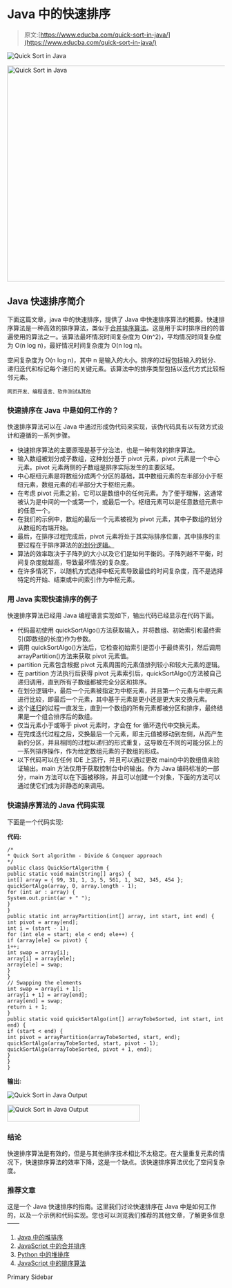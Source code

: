 # Java 中的快速排序

> 原文:[https://www.educba.com/quick-sort-in-java/](https://www.educba.com/quick-sort-in-java/)

![Quick Sort in Java](../Images/4194dd1be83bcdbe8912154420d31aa9.png)

<noscript><img class="alignnone size-full wp-image-215659" src="../Images/4194dd1be83bcdbe8912154420d31aa9.png" alt="Quick Sort in Java" width="900" height="500" data-original-src="https://cdn.educba.com/academy/wp-content/uploads/2019/09/Quick-Sort-in-Java.png"/></noscript>

## Java 快速排序简介

下面这篇文章，java 中的快速排序，提供了 Java 中快速排序算法的概要。快速排序算法是一种高效的排序算法，类似于[合并排序算法](https://www.educba.com/merge-sort-in-java/)。这是用于实时排序目的的普遍使用的算法之一。该算法最坏情况时间复杂度为 O(n^2)，平均情况时间复杂度为 O(n log n)，最好情况时间复杂度为 O(n log n)。

空间复杂度为 O(n log n)，其中 n 是输入的大小。排序的过程包括输入的划分、递归迭代和标记每个递归的关键元素。该算法中的排序类型包括以迭代方式比较相邻元素。

<small>网页开发、编程语言、软件测试&其他</small>

### 快速排序在 Java 中是如何工作的？

快速排序算法可以在 Java 中通过形成伪代码来实现，该伪代码具有以有效方式设计和遵循的一系列步骤。

*   快速排序算法的主要原理是基于分治法，也是一种有效的排序算法。
*   输入数组被划分成子数组，这种划分基于 pivot 元素，pivot 元素是一个中心元素。pivot 元素两侧的子数组是排序实际发生的主要区域。
*   中心枢纽元素是将数组分成两个分区的基础，其中数组元素的左半部分小于枢纽元素，数组元素的右半部分大于枢纽元素。
*   在考虑 pivot 元素之前，它可以是数组中的任何元素。为了便于理解，这通常被认为是中间的一个或第一个，或最后一个。枢纽元素可以是任意数组元素中的任意一个。
*   在我们的示例中，数组的最后一个元素被视为 pivot 元素，其中子数组的划分从数组的右端开始。
*   最后，在排序过程完成后，pivot 元素将处于其实际排序位置，其中排序的主要过程在于排序算法的[的划分逻辑。](https://www.educba.com/sorting-algorithms-in-python/)
*   算法的效率取决于子阵列的大小以及它们是如何平衡的。子阵列越不平衡，时间复杂度就越高，导致最坏情况的复杂度。
*   在许多情况下，以随机方式选择中枢元素导致最佳的时间复杂度，而不是选择特定的开始、结束或中间索引作为中枢元素。

### 用 Java 实现快速排序的例子

快速排序算法已经用 Java 编程语言实现如下，输出代码已经显示在代码下面。

*   代码最初使用 quickSortAlgo()方法获取输入，并将数组、初始索引和最终索引(即数组的长度)作为参数。
*   调用 quickSortAlgo()方法后，它检查初始索引是否小于最终索引，然后调用 arrayPartition()方法来获取 pivot 元素值。
*   partition 元素包含根据 pivot 元素周围的元素值排列较小和较大元素的逻辑。
*   在 partition 方法执行后获得 pivot 元素索引后，quickSortAlgo()方法被自己递归调用，直到所有子数组都被完全分区和排序。
*   在划分逻辑中，最后一个元素被指定为中枢元素，并且第一个元素与中枢元素进行比较，即最后一个元素，其中基于元素是更小还是更大来交换元素。
*   这个[递归](https://www.educba.com/recursion-in-java/)的过程一直发生，直到一个数组的所有元素都被分区和排序，最终结果是一个组合排序后的数组。
*   仅当元素小于或等于 pivot 元素时，才会在 for 循环迭代中交换元素。
*   在完成迭代过程之后，交换最后一个元素，即主元值被移动到左侧，从而产生新的分区，并且相同的过程以递归的形式重复，这导致在不同的可能分区上的一系列排序操作，作为给定数组元素的子数组的形成。
*   以下代码可以在任何 IDE 上运行，并且可以通过更改 main()中的数组值来验证输出。main 方法仅用于获取控制台中的输出。作为 Java 编码标准的一部分，main 方法可以在下面被移除，并且可以创建一个对象，下面的方法可以通过使它们成为非静态的来调用。

### 快速排序算法的 Java 代码实现

下面是一个代码实现:

**代码:**

```
/*
* Quick Sort algorithm - Divide & Conquer approach
*/
public class QuickSortAlgorithm {
public static void main(String[] args) {
int[] array = { 99, 31, 1, 3, 5, 561, 1, 342, 345, 454 };
quickSortAlgo(array, 0, array.length - 1);
for (int ar : array) {
System.out.print(ar + " ");
}
}
public static int arrayPartition(int[] array, int start, int end) {
int pivot = array[end];
int i = (start - 1);
for (int ele = start; ele < end; ele++) {
if (array[ele] <= pivot) {
i++;
int swap = array[i];
array[i] = array[ele];
array[ele] = swap;
}
}
// Swapping the elements
int swap = array[i + 1];
array[i + 1] = array[end];
array[end] = swap;
return i + 1;
}
public static void quickSortAlgo(int[] arrayTobeSorted, int start, int end) {
if (start < end) {
int pivot = arrayPartition(arrayTobeSorted, start, end);
quickSortAlgo(arrayTobeSorted, start, pivot - 1);
quickSortAlgo(arrayTobeSorted, pivot + 1, end);
}
}
}
```

**输出:**

![Quick Sort in Java Output](../Images/e0ef00d512a4880ab014f196e618b8b0.png)

<noscript><img class="alignnone wp-image-215344" src="../Images/e0ef00d512a4880ab014f196e618b8b0.png" alt="Quick Sort in Java Output" width="307" height="39" data-original-src="https://cdn.educba.com/academy/wp-content/uploads/2019/09/Quick-Sort-in-Java-Output.png"/></noscript>

### 结论

快速排序算法是有效的，但是与其他排序技术相比不太稳定。在大量重复元素的情况下，快速排序算法的效率下降，这是一个缺点。该快速排序算法优化了空间复杂度。

### 推荐文章

这是一个 Java 快速排序的指南。这里我们讨论快速排序在 Java 中是如何工作的，以及一个示例和代码实现。您也可以浏览我们推荐的其他文章，了解更多信息——

1.  [Java 中的堆排序](https://www.educba.com/heap-sort-in-java/)
2.  [JavaScript 中的合并排序](https://www.educba.com/merge-sort-in-javascript/)
3.  [Python 中的堆排序](https://www.educba.com/heap-sort-in-python/)
4.  [JavaScript 中的排序算法](https://www.educba.com/sorting-algorithms-in-javascript/)

<footer class="entry-footer">

<aside class="sidebar sidebar-primary widget-area" role="complementary" aria-label="Primary Sidebar">Primary Sidebar</aside>

</footer>